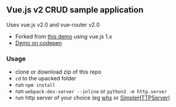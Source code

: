 ## Vue.js v2 CRUD sample application

Uses vue.js v2.0 and vue-router v2.0

 - Forked from [this demo](http://codepen.io/-a/pen/amOYGp) using vue.js 1.x
 - [Demo on codepen](http://codepen.io/shershen08/pen/xROOxw)

### Usage
 - clone or download zip of this repo
 - `cd` to the upacked folder
 - run `npm install`
 - run `webpack-dev-server --inline` or `python3 -m http.server`
 - run http server of your choice (eg [whs](https://github.com/gstack/watch-http-server) or [SimpleHTTPServer](https://docs.python.org/2/library/simplehttpserver.html))
